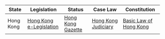 | State       | Legislation                                | Status                        | Case Law                     | Constitution                          |
|-------------|--------------------------------------------|-------------------------------|------------------------------|--------------------------------------|
| Hong Kong   | [Hong Kong e-Legislation](https://www.elegislation.gov.hk) | [Hong Kong Gazette](http://www.gld.gov.hk/egazette) | [Hong Kong Judiciary](https://legalref.judiciary.hk) | [Basic Law of Hong Kong](https://www.basiclaw.gov.hk) |